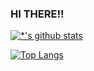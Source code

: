### HI THERE!!

<!--
**2fireontree/2fireontree** is a ✨ _special_ ✨ repository because its `README.md` (this file) appears on your GitHub profile.

Here are some ideas to get you started:

- 🔭 I’m currently working on ...
- 🌱 I’m currently learning ...
- 👯 I’m looking to collaborate on ...
- 🤔 I’m looking for help with ...
- 💬 Ask me about ...
- 📫 How to reach me: ...
- 😄 Pronouns: ...
- ⚡ Fun fact: ...
-->


[![*'s github stats](https://github-readme-stats.vercel.app/api?username=younghwangit&theme=transparent)](https://github.com/younghwangit)

[![Top Langs](https://github-readme-stats.vercel.app/api/top-langs/?username=younghwangit&layout=compact)](https://github.com/younghwangit/github-readme-stats)
